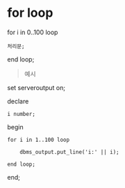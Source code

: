 # for loop

for i in 0..100 loop

	처리문;

end loop;


> 예시

set serveroutput on;


declare

	i number;

begin

	for i in 1..100 loop

		dbms_output.put_line('i:' || i);

	end loop;

end; 
